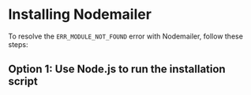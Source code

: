 # Installing Nodemailer

To resolve the `ERR_MODULE_NOT_FOUND` error with Nodemailer, follow these steps:

## Option 1: Use Node.js to run the installation script

